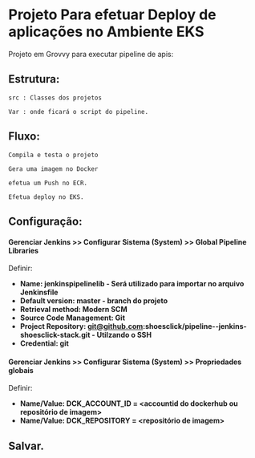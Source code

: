 # Projeto Para efetuar Deploy de aplicações no Ambiente EKS

Projeto em Grovvy para executar pipeline de apis:

## Estrutura:

```
src : Classes dos projetos
```

```
Var : onde ficará o script do pipeline.
```

## Fluxo:


```
Compila e testa o projeto

Gera uma imagem no Docker

efetua um Push no ECR.

Efetua deploy no EKS.

```

## Configuração:


#### Gerenciar Jenkins >> Configurar Sistema (System) >> Global Pipeline Libraries

Definir:

* **Name: jenkinspipelinelib - Será utilizado para importar no arquivo Jenkinsfile**
* **Default version: master - branch do projeto**
* **Retrieval method: Modern SCM**
* **Source Code Management: Git**
* **Project Repository: git@github.com:shoesclick/pipeline--jenkins-shoesclick-stack.git - Utilzando o SSH**
* **Credential: git**

#### Gerenciar Jenkins >> Configurar Sistema (System) >> Propriedades globais

Definir:

* **Name/Value: DCK_ACCOUNT_ID = <accountid do dockerhub ou repositório de imagem>**
* **Name/Value: DCK_REPOSITORY = <repositório de imagem>**

## Salvar.


